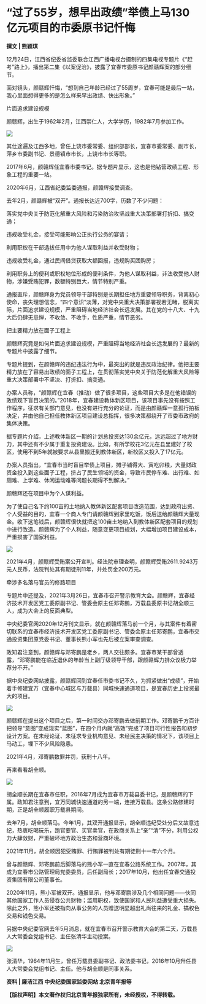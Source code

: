 # “过了55岁，想早出政绩”举债上马130亿元项目的市委原书记忏悔

**撰文 | 熊颖琪**

12月24日，江西省纪委省监委联合江西广播电视台摄制的四集电视专题片《“赶考”路上》，播出第二集《以案促治》，披露了宜春市委原书记颜赣辉案的部分细节。

面对镜头，颜赣辉忏悔，“想到自己年龄已经过了55周岁，宜春可能是最后一站，我心里面想得更多的是怎么样来早出政绩、快出形象。”

片面追求建设规模

颜赣辉，出生于1962年2月，江西崇仁人，大学学历，1982年7月参加工作。

![](https://inews.gtimg.com/news_bt/OM6taIEgQsGr5jfWOeaf84LgE9hWDvTncZ-M-1T86-7VEAA/1000)

其仕途遍及江西多地，曾任上饶市委常委、组织部部长，宜春市委常委、副市长，萍乡市委副书记、景德镇市市长，上饶市市长等职。

2017年6月，颜赣辉任宜春市委书记。据专题片显示，这也是他钻营政绩工程、形象工程的重要一站。

2020年6月，江西省纪委监委通报，颜赣辉接受调查。

去年2月，颜赣辉被“双开”。通报长达近700字，历数了不少问题：

落实党中央关于防范化解重大风险和污染防治攻坚战重大决策部署打折扣、搞变通；

违规收受礼金，接受可能影响公正执行公务的宴请；

利用职权在干部选拔任用中为他人谋取利益并收受财物；

违规收受礼金，通过民间借贷获取大额回报，违规购买团购房；

利用职务上的便利或职权地位形成的便利条件，为他人谋取利益，非法收受他人财物，涉嫌受贿犯罪，数额特别巨大，情节特别严重。

通报直斥，颜赣辉身为党员领导干部特别是长期担任地方重要领导职务，背离初心使命，丧失理想信念，“四个意识”淡薄，对党中央重大决策部署视若无睹，脱离实际，片面追求建设规模，严重阻碍当地经济社会长远发展。其在党的十八大、十九大后仍肆无忌惮，不收敛、不收手，性质严重，情节恶劣。

把主要精力放在面子工程上

颜赣辉究竟是如何片面追求建设规模，严重阻碍当地经济社会长远发展的？最新的专题片中披露了细节。

专题片提到，在颜赣辉的违纪违法行为中，最突出的就是违反政治纪律。他把主要精力放在了容易出政绩的面子工程上，在贯彻落实党中央关于防范化解重大风险等重大决策部署中不坚决、打折扣、搞变通。

办案人员称，“颜赣辉在宜春（推动）做了很多项目，这些项目大多是在他错误的政绩观下盲目决策的。”2018年，宜春建设教体新区项目，该项目事先没有按照工作程序，征求有关部门意见，也没有进行充分的论证，而是由颜赣辉一意孤行拍板决定，并由他自己担任教体新区项目建设总指挥，很多决策都绕开了市委市政府的集体决策。

据专题片介绍，上述教体新区一期的计划总投资达130余亿元，远远超过了地方财力，其中还有不少属于重复投资建设。比如，有所学校花3亿元在县里建好了校区，使用不到5年就被要求从县里搬迁到教体新区，新校区又投入了17亿元。

办案人员指出，“宜春市当时盲目举债上项目，摊子铺得大、寅吃卯粮，大量财政资金投入到这些面子工程，挤占了民生领域的资金，导致市民停车难、出行难、如厕难、上学难、休闲运动难等问题长期得不到解决。”

颜赣辉还在项目中为个人谋利益。

为了使自己名下约100亩的土地纳入教体新区配套项目改造范围，达到政府出资、个人受益的目的，宜春一个商人专门请颜赣辉到家里吃饭，饭后送给颜赣辉大量现金。收下这笔钱后，颜赣辉很快就把这100亩土地纳入到教体新区配套项目的规划中进行改造。颜赣辉为了个人利益，随意变更项目规划，大幅增加项目建设成本，严重损害了国家利益。

![](https://inews.gtimg.com/news_bt/OY2cdf8lPtPz5m6oCuN18CDZsCHtby_rdAjp1fpNLX8m0AA/1000)

2021年4月，颜赣辉受贿案公开宣判。经法院审理查明，颜赣辉受贿2611.9243万元人民币，法院判处其有期徒刑11年，并处罚金200万元。

牵涉多名落马官员的修路项目

专题片中还提及，2021年3月26日，宜春市召开警示教育大会。颜赣辉，宜春经济技术开发区党工委原副书记、管委会原主任邓寄鹏，万载县委原书记胡全顺三人，成为大会上的反面典型。

中央纪委官网2020年12月刊文显示，就在颜赣辉落马前一个月，与其案件有着密切联系的宜春市经济技术开发区党工委原副书记、管委会原主任邓寄鹏，宜春市交通投资集团原党委书记、董事长熊小军也先后被立案审查调查。

政知君注意到，颜赣辉与邓寄鹏是老乡，两人交往颇多。宜春市某干部曾透露，“邓寄鹏能在临近退休的年龄当上副厅级领导干部，跟颜赣辉力排众议极力举荐分不开。”

据中央纪委网站披露，颜赣辉回到宜春任市委书记不久，为抓紧做出“成绩”，开始着手修建宜万（宜春中心城区与万载县）同城快速通道项目，是宜春历史上投资最大的项目。

![](https://inews.gtimg.com/news_bt/O9r777Ir0LCh_5Nv5lOwPIOELEVJQGaGd6IsiZdpXn2zgAA/1000)

颜赣辉在提出这个项目之后，第一时间交办邓寄鹏去做前期工作。邓寄鹏千方百计把领导“意图”变成现实“蓝图”，在四个月内就“高效”完成了项目可行性报告和初步设计方案。在未经论证、未征求专业机构意见、未经民主决策的情况下，该项目上马动工，埋下不少风险隐患。

2021年4月，邓寄鹏数罪并罚，获刑十八年。

再来看看胡全顺。

![](https://inews.gtimg.com/news_bt/O3d5GsxHtZHb2s1tP6-adY73ytnROM5tmmcRgsZi_X8vkAA/1000)

胡全顺长期在宜春市任职，2016年7月成为宜春市万载县委书记，是颜赣辉的下属。政知君注意到，宜万同城快速通道的另一端，连接万载县。这条公路修建时期，正是胡全顺履职万载县期间。

去年7月，胡全顺落马。今年1月，其双开通报显示，胡全顺违纪受处分后又故意违纪，热衷吃喝玩乐，跑官要官、买官卖官，在政商关系上“亲”“清”不分，利用公权力大肆敛财，严重破坏地方政治生态和营商环境。

2021年11月，胡全顺因犯受贿罪、行贿罪被判处有期徒刑十一年六个月。

曾与颜赣辉、邓寄鹏前后脚落马的熊小军一直在宜春公路系统工作。2007年，其成为宜春市公路管理局党委委员，后任副局长；2017年10月，他出任宜春交通投资集团有限公司董事长。

2020年11月，熊小军被双开。通报显示，他与邓寄鹏涉及几个相同问题——伙同其他国家工作人员侵吞公共财物；滥用职权，致使国家和人民利益遭受重大损失。除此之外，熊小军还被指向从事公务的人员赠送明显超出礼尚往来的礼金、搞权色交易和钱色交易。

另据中央纪委官网去年5月消息，就在宜春市召开警示教育大会的第二天，万载县人大常委会党组书记、主任张清华主动投案。

![](https://inews.gtimg.com/news_bt/Os9eoxOW6Pf0Q0aIJURyemiTe_BE5ZIS8GESDd8oX7HX8AA/1000)

张清华，1964年11月生，曾任万载县委副书记、政法委书记，2016年10月升任县人大常委会党组书记、主任。他与胡全顺是同事关系。

**资料 | 廉洁江西 中央纪委国家监委网站 北京青年报等**

**【版权声明】本文著作权归北京青年报独家所有，未经授权，不得转载。**

